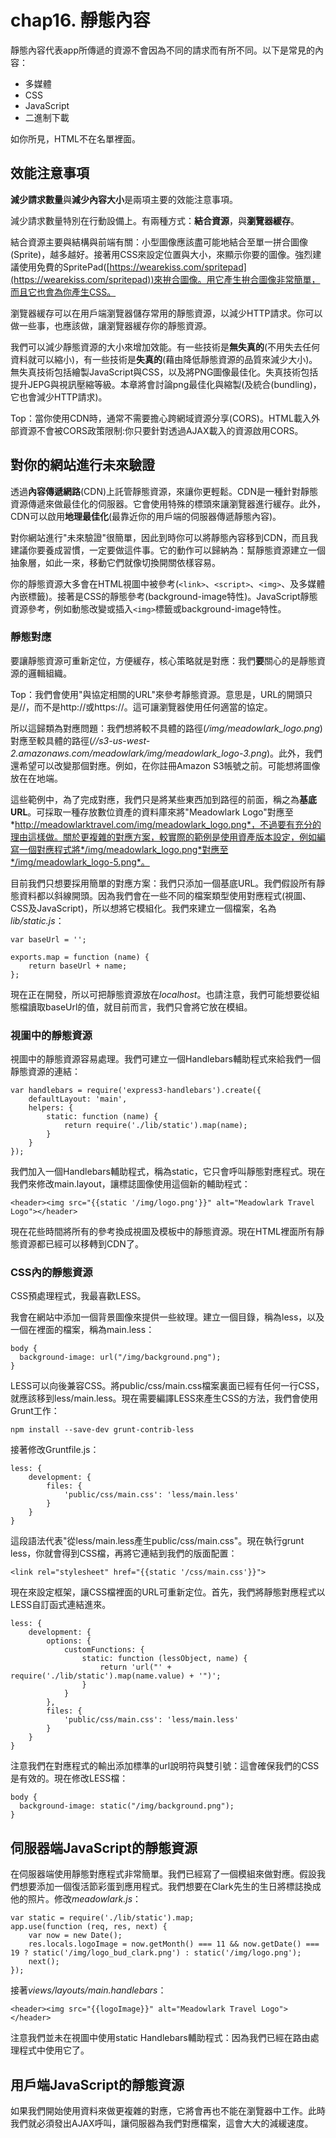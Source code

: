 # chap16. 靜態內容

靜態內容代表app所傳遞的資源不會因為不同的請求而有所不同。以下是常見的內容：

- 多媒體
- CSS
- JavaScript
- 二進制下載

如你所見，HTML不在名單裡面。

## 效能注意事項

**減少請求數量**與**減少內容大小**是兩項主要的效能注意事項。

減少請求數量特別在行動設備上。有兩種方式：**結合資源**，與**瀏覽器緩存**。

結合資源主要與結構與前端有關：小型圖像應該盡可能地結合至單一拼合圖像(Sprite)，越多越好。接著用CSS來設定位置與大小，來顯示你要的圖像。強烈建議使用免費的SpritePad([https://wearekiss.com/spritepad](https://wearekiss.com/spritepad))來拚合圖像。用它產生拚合圖像非常簡單，而且它也會為你產生CSS。

瀏覽器緩存可以在用戶端瀏覽器儲存常用的靜態資源，以減少HTTP請求。你可以做一些事，也應該做，讓瀏覽器緩存你的靜態資源。

我們可以減少靜態資源的大小來增加效能。有一些技術是**無失真的**(不用失去任何資料就可以縮小)，有一些技術是**失真的**(藉由降低靜態資源的品質來減少大小)。無失真技術包括繪製JavaScript與CSS，以及將PNG圖像最佳化。失真技術包括提升JEPG與視訊壓縮等級。本章將會討論png最佳化與縮製(及統合(bundling)，它也會減少HTTP請求)。

Top：當你使用CDN時，通常不需要擔心跨網域資源分享(CORS)。HTML載入外部資源不會被CORS政策限制:你只要針對透過AJAX載入的資源啟用CORS。

## 對你的網站進行未來驗證

透過**內容傳遞網路**(CDN)上託管靜態資源，來讓你更輕鬆。CDN是一種針對靜態資源傳遞來做最佳化的伺服器。它會使用特殊的標頭來讓瀏覽器進行緩存。此外，CDN可以啟用**地理最佳化**(最靠近你的用戶端的伺服器傳遞靜態內容)。

對你網站進行"未來驗證"很簡單，因此到時你可以將靜態內容移到CDN，而且我建議你要養成習慣，一定要做這件事。它的動作可以歸納為：幫靜態資源建立一個抽象層，如此一來，移動它們就像切換開關依樣容易。

你的靜態資源大多會在HTML視圖中被參考(`<link>`、`<script>`、`<img>`、及多媒體內嵌標籤)。接著是CSS的靜態參考(background-image特性)。JavaScript靜態資源參考，例如動態改變或插入`<img>`標籤或background-image特性。

### 靜態對應

要讓靜態資源可重新定位，方便緩存，核心策略就是對應：我們**要**關心的是靜態資源的邏輯組織。

Top：我們會使用"與協定相關的URL"來參考靜態資源。意思是，URL的開頭只是//，而不是http://或https://。這可讓瀏覽器使用任何適當的協定。

所以這歸類為對應問題：我們想將較不具體的路徑(*/img/meadowlark_logo.png*)對應至較具體的路徑(*//s3-us-west-2.amazonaws.com/meadowlark/img/meadowlark_logo-3.png*)。此外，我們還希望可以改變那個對應。例如，在你註冊Amazon S3帳號之前。可能想將圖像放在在地端。

這些範例中，為了完成對應，我們只是將某些東西加到路徑的前面，稱之為**基底URL**。可採取一種存放數位資產的資料庫來將"Meadowlark Logo"對應至*http://meadowlarktravel.com/img/meadowlark_logo.png*，不過要有充分的理由這樣做。關於更複雜的對應方案，較實際的範例是使用資產版本設定，例如編寫一個對應程式將*/img/meadowlark_logo.png*對應至*/img/meadowlark_logo-5.png*。

目前我們只想要採用簡單的對應方案：我們只添加一個基底URL。我們假設所有靜態資料都以斜線開頭。因為我們會在一些不同的檔案類型使用對應程式(視圖、CSS及JavaScript)，所以想將它模組化。我們來建立一個檔案，名為*lib/static.js*：

```
var baseUrl = '';

exports.map = function (name) {
    return baseUrl + name;
};
```

現在正在開發，所以可把靜態資源放在*localhost*。也請注意，我們可能想要從組態檔讀取baseUrl的值，就目前而言，我們只會將它放在模組。

### 視圖中的靜態資源

視圖中的靜態資源容易處理。我們可建立一個Handlebars輔助程式來給我們一個靜態資源的連結：


```
var handlebars = require('express3-handlebars').create({
    defaultLayout: 'main',
    helpers: {
        static: function (name) {
            return require('./lib/static').map(name);
        }
    }
});
```

我們加入一個Handlebars輔助程式，稱為static，它只會呼叫靜態對應程式。現在我們來修改main.layout，讓標誌圖像使用這個新的輔助程式：

```
<header><img src="{{static '/img/logo.png'}}" alt="Meadowlark Travel Logo"></header>
```

現在花些時間將所有的參考換成視圖及模板中的靜態資源。現在HTML裡面所有靜態資源都已經可以移轉到CDN了。

### CSS內的靜態資源

CSS預處理程式，我最喜歡LESS。

我會在網站中添加一個背景圖像來提供一些紋理。建立一個目錄，稱為less，以及一個在裡面的檔案，稱為main.less：

```
body {
  background-image: url("/img/background.png");
}
```

LESS可以向後兼容CSS。將public/css/main.css檔案裏面已經有任何一行CSS，就應該移到less/main.less。現在需要編譯LESS來產生CSS的方法，我們會使用Grunt工作：

```
npm install --save-dev grunt-contrib-less
```

接著修改Gruntfile.js：

```
less: {
    development: {
        files: {
            'public/css/main.css': 'less/main.less'
        }
    }
}
```

這段語法代表"從less/main.less產生public/css/main.css"。現在執行grunt less，你就會得到CSS檔，再將它連結到我們的版面配置：

```
<link rel="stylesheet" href="{{static '/css/main.css'}}">
```

現在來設定框架，讓CSS檔裡面的URL可重新定位。首先，我們將靜態對應程式以LESS自訂函式連結進來。

```
less: {
    development: {
        options: {
            customFunctions: {
                static: function (lessObject, name) {
                    return 'url("' + require('./lib/static').map(name.value) + '")';
                }
            }
        },
        files: {
            'public/css/main.css': 'less/main.less'
        }
    }
}
```

注意我們在對應程式的輸出添加標準的url說明符與雙引號：這會確保我們的CSS是有效的。現在修改LESS檔：

```
body {
  background-image: static("/img/background.png");
}
```

## 伺服器端JavaScript的靜態資源

在伺服器端使用靜態對應程式非常簡單。我們已經寫了一個模組來做對應。假設我們想要添加一個復活節彩蛋到應用程式。我們想要在Clark先生的生日將標誌換成他的照片。修改*meadowlark.js*：

```
var static = require('./lib/static').map;
app.use(function (req, res, next) {
    var now = new Date();
    res.locals.logoImage = now.getMonth() === 11 && now.getDate() === 19 ? static('/img/logo_bud_clark.png') : static('/img/logo.png');
    next();
});
```

接著*views/layouts/main.handlebars*：

```
<header><img src="{{logoImage}}" alt="Meadowlark Travel Logo"></header>
```

注意我們並未在視圖中使用static Handlebars輔助程式：因為我們已經在路由處理程式中使用它了。

## 用戶端JavaScript的靜態資源

如果我們開始使用資料來做更複雜的對應，它將會再也不能在瀏覽器中工作。此時我們就必須發出AJAX呼叫，讓伺服器為我們對應檔案，這會大大的減緩速度。

```

```